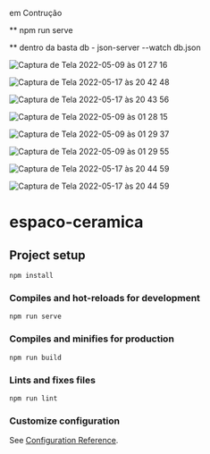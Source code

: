 em Contrução 



** npm run serve

** dentro da basta db - json-server --watch db.json

![Captura de Tela 2022-05-09 às 01 27 16](https://user-images.githubusercontent.com/78916702/167341078-36a4ae27-0bab-4c99-9f2c-877750d4e08e.png)

![Captura de Tela 2022-05-17 às 20 42 48](https://user-images.githubusercontent.com/78916702/168929608-9c666fef-5378-41aa-9562-ab2a59b1869f.png)

![Captura de Tela 2022-05-17 às 20 43 56](https://user-images.githubusercontent.com/78916702/168929716-176b2867-8877-4c65-b36b-68bece043aa5.png)




![Captura de Tela 2022-05-09 às 01 28 15](https://user-images.githubusercontent.com/78916702/167341113-f2f0edbb-e45c-4f47-b80a-62965758894f.png)


![Captura de Tela 2022-05-09 às 01 29 37](https://user-images.githubusercontent.com/78916702/167341118-d1eb993f-6677-4be0-b9d7-56e3681e85dc.png)

![Captura de Tela 2022-05-09 às 01 29 55](https://user-images.githubusercontent.com/78916702/167341123-79e1861e-2859-40fe-b96a-60741de53dbb.png)

![Captura de Tela 2022-05-17 às 20 44 59](https://user-images.githubusercontent.com/78916702/168929784-e7702361-a5b3-4c35-9d9b-d02be48a6f3d.png)

![Captura de Tela 2022-05-17 às 20 44 59](https://user-images.githubusercontent.com/78916702/168929833-258847e8-9712-46e4-9edb-1852b6dceaf3.png)



# espaco-ceramica

## Project setup
```
npm install
```

### Compiles and hot-reloads for development
```
npm run serve
```

### Compiles and minifies for production
```
npm run build
```

### Lints and fixes files
```
npm run lint
```

### Customize configuration
See [Configuration Reference](https://cli.vuejs.org/config/).
